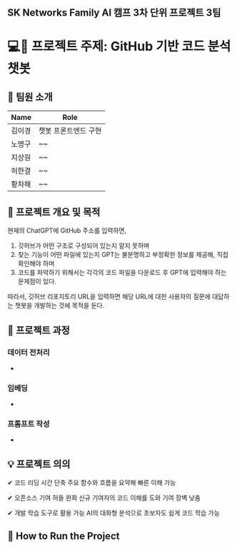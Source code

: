 ## SK Networks Family AI 캠프 3차 단위 프로젝트 3팀

# 💻🤖 프로젝트 주제: GitHub 기반 코드 분석 챗봇

## 👥 팀원 소개
| Name          | Role              |
|---------------|-------------------|
| 김이경  | 챗봇 프론트엔드 구현  |
| 노명구    |~~| 
| 지상원  |~~ |
| 허한결    |~~    | 
| 황차해   |~~    | 


## 📌 프로젝트 개요 및 목적
현재의 ChatGPT에 GitHub 주소를 입력하면,
1. 깃허브가 어떤 구조로 구성되어 있는지 알지 못하며
2. 찾는 기능이 어떤 파일에 있는지 GPT는 불분명하고 부정확한 정보를 제공해, 직접 확인해야 하며
3. 코드를 파악하기 위해서는 각각의 코드 파일을 다운로드 후 GPT에 입력해야 하는 문제점이 있다.

따라서, 깃허브 리포지토리 URL을 입력하면 해당 URL에 대한 사용자의 질문에 대답하는 챗봇을 개발하는 것에 목적을 둔다.



## 📅 프로젝트 과정
### 데이터 전처리
- ~~~~~

### 임베딩
- ~~~~~

### 프롬프트 작성
- ~~~~~

## 💡 프로젝트 의의

✔ 코드 리딩 시간 단축
주요 함수와 흐름을 요약해 빠른 이해 가능

✔ 오픈소스 기여 허들 완화
신규 기여자의 코드 이해를 도와 기여 장벽 낮춤

✔ 개발 학습 도구로 활용 가능
AI의 대화형 분석으로 초보자도 쉽게 코드 학습 가능

## 🚀 How to Run the Project
~~~~~~ (링크)
